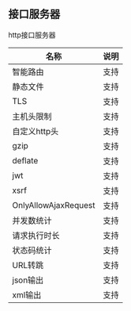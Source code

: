 ## 接口服务器
http接口服务器

|名称|说明|
|------|-------|
|智能路由|支持|
|静态文件|支持|
|TLS|支持|
|主机头限制|支持|
|自定义http头|支持|
|gzip|支持|
|deflate|支持|
|jwt|支持|
|xsrf|支持|
|OnlyAllowAjaxRequest|支持|
|并发数统计|支持|
|请求执行时长|支持|
|状态码统计|支持|
|URL转跳|支持|
|json输出|支持|
|xml输出|支持|


